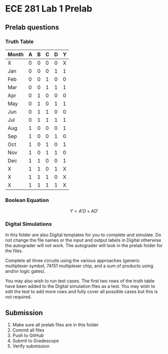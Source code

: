 # ECE 281 Lab 1 Prelab

## Prelab questions

### Truth Table

| Month | A | B | C | D | Y |
|-------|---|---|---|---|---|
|  X    | 0 | 0 | 0 | 0 | X |
| Jan   | 0 | 0 | 0 | 1 | 1 |
| Feb   | 0 | 0 | 1 | 0 | 0 |
| Mar   | 0 | 0 | 1 | 1 | 1 |
| Apr   | 0 | 1 | 0 | 0 | 0 |
| May   | 0 | 1 | 0 | 1 | 1 |
| Jun   | 0 | 1 | 1 | 0 | 0 |
| Jul   | 0 | 1 | 1 | 1 | 1 |
| Aug   | 1 | 0 | 0 | 0 | 1 |
| Sep   | 1 | 0 | 0 | 1 | 0 |
| Oct   | 1 | 0 | 1 | 0 | 1 |
| Nov   | 1 | 0 | 1 | 1 | 0 |
| Dec   | 1 | 1 | 0 | 0 | 1 |
|  X    | 1 | 1 | 0 | 1 | X |
|  X    | 1 | 1 | 1 | 0 | X |
|  X    | 1 | 1 | 1 | 1 | X |


### Boolean Equation

$$
Y = A'D+AD'
$$

### Digital Simulations

In this folder are also Digital templates for you to complete and simulate.  Do not change the file names or the input and output labels in Digital otherwise the autograder will not work.  The autograder will look in the prelab folder for the files.

Complete all three circuits using the various approaches (generic multiplexer symbol, 74151 multiplexer chip, and a sum of products using and/or logic gates).

You may also wish to run test cases.  The first two rows of the truth table have been added to the Digital simulation files as a test.  You may wish to edit the test to add more rows and fully cover all possible cases but this is not required.

## Submission

1. Make sure all prelab files are in this folder
2. Commit all files
3. Push to GitHub
4. Submit to Gradescope
5. Verify submission
